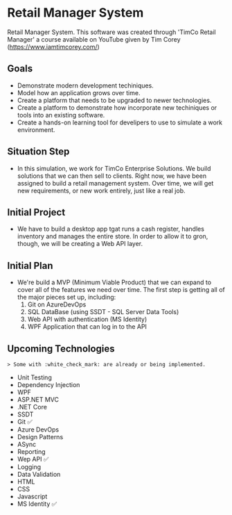 # Retail Manager System
Retail Manager System. This software was created through 'TimCo Retail Manager' a course available on YouTube given by Tim Corey (https://www.iamtimcorey.com/)

## Goals
  - Demonstrate modern development techiniques.
  - Model how an application grows over time.
  - Create a platform that needs to be upgraded to newer technologies.
  - Create a platform to demonstrate how incorporate new techiniques or tools into an existing software.
  - Create a hands-on learning tool for develipers to use to simulate a work environment.
  
## Situation Step
  - In this simulation, we work for TimCo Enterprise Solutions. We build solutions that we can then sell to clients. 
    Right now, we have been assigned to build a retail management system. Over time, we will get new requirements,
    or new work entirely, just like a real job.
  
## Initial Project
   - We have to build a desktop app tgat runs a cash register, handles inventory and manages the entire store.
    In order to allow it to gron, though, we will be creating a Web API layer.
  
## Initial Plan
   - We're build a MVP (Minimum Viable Product) that we can expand to cover all of the features we need over time. The first step is         getting   all of the major pieces set up, including:
      1. Git on AzureDevOps
      2. SQL DataBase (using SSDT - SQL Server Data Tools)
      3. Web API with authentication (MS Identity)
      4. WPF Application that can log in to the API
    
## Upcoming Technologies
    > Some with :white_check_mark: are already or being implemented.
  - Unit Testing
  - Dependency Injection
  - WPF
  - ASP.NET MVC
  - .NET Core
  - SSDT
  - Git :white_check_mark:
  - Azure DevOps
  - Design Patterns
  - ASync
  - Reporting
  - Wep API :white_check_mark:
  - Logging
  - Data Validation
  - HTML
  - CSS
  - Javascript
  - MS Identity :white_check_mark:
      
  
